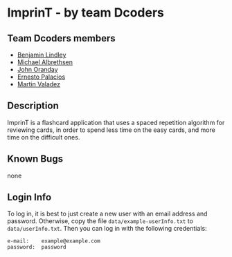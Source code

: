 # ImprinT - by team Dcoders

## Team Dcoders members
  - [Benjamin Lindley](https://github.com/blindley)
  - [Michael Albrethsen](https://github.com/michael-albrethsen)
  - [John Oranday](https://github.com/jcslicker23)
  - [Ernesto Palacios](https://github.com/erniepala)
  - [Martin Valadez](https://github.com/Martin-valadez)

## Description
ImprinT is a flashcard application that uses a spaced repetition algorithm for reviewing cards,
in order to spend less time on the easy cards, and more time on the difficult ones.

## Known Bugs
none

## Login Info
To log in, it is best to just create a new user with an email address and password. Otherwise, copy the file `data/example-userInfo.txt` to `data/userInfo.txt`.
Then you can log in with the following credentials:

    e-mail:    example@example.com
    password:  password
